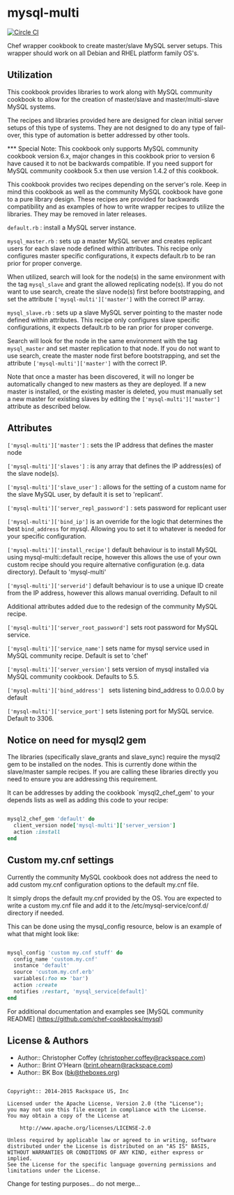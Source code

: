 mysql-multi
===========

[![Circle CI](https://circleci.com/gh/rackspace-cookbooks/mysql-multi.svg?style=svg)](https://circleci.com/gh/rackspace-cookbooks/mysql-multi)

Chef wrapper cookbook to create master/slave MySQL server setups. This wrapper
should work on all Debian and RHEL platform family OS's.

Utilization
------------

This cookbook provides libraries to work along with MySQL community cookbook to
allow for the creation of master/slave and master/multi-slave MySQL systems.

The recipes and libraries provided here are designed for clean initial server setups of
this type of systems. They are not designed to do any type of fail-over, this type
of automation is better addressed by other tools.

*** Special Note:
This cookbook only supports MySQL community cookbook version 6.x, major changes
in this cookbook prior to version 6 have caused it to not be backwards compatible.
If you need support for MySQL community cookbook 5.x then use version 1.4.2 of
this cookbook.

This cookbook provides two recipes depending on the server's role. Keep in mind this
cookbook as well as the community MySQL cookbook have gone to a pure library design.
These recipes are provided for backwards compatibility and as examples of how to
write wrapper recipes to utilize the libraries. They may be removed in later releases.

`default.rb` : install a MySQL server instance.

`mysql_master.rb` : sets up a master MySQL server and creates replicant users
for each slave node defined within attributes. This recipe only configures master
specific configurations, it expects default.rb to be ran prior for proper converge.

When utilized, search will look for the node(s) in the same environment with the tag
`mysql_slave` and grant the allowed replicating node(s). If you do not want to
use search, create the slave node(s) first before bootstrapping, and set the
attribute `['mysql-multi']['master']` with the correct IP array.

`mysql_slave.rb` : sets up a slave MySQL server pointing to the master node
defined within attributes. This recipe only configures slave specific
configurations, it expects default.rb to be ran prior for proper converge.

Search will look for the node in the same environment with the tag
`mysql_master` and set master replication to that node. If you do not want to
use search, create the master node first before bootstrapping, and set the
attribute `['mysql-multi']['master']` with the correct IP.

Note that once a master has been discovered, it will no longer be automatically
changed to new masters as they are deployed. If a new master is installed, or
the existing master is deleted, you must manually set a new master for existing
slaves by editing the `['mysql-multi']['master']` attribute as described below.

Attributes
-----------

`['mysql-multi']['master']` : sets the IP address that defines the master node

`['mysql-multi']['slaves']` : is any array that defines the IP address(es) of
the slave node(s).

`['mysql-multi']['slave_user']` : allows for the setting of a custom name for
the slave MySQL user, by default it is set to 'replicant'.

`['mysql-multi']['server_repl_password']` : sets password for replicant user

`['mysql-multi']['bind_ip']` is an override for the logic that determines the
best `bind_address` for mysql. Allowing you to set it to whatever is needed for
your specific configuration.

`['mysql-multi']['install_recipe']` default behaviour is to install MySQL using 
mysql-multi::default recipe, however this allows the use of your own custom recipe
should you require alternative configuration (e.g. data directory). Default to 'mysql-multi'

`['mysql-multi']['serverid']` default behaviour is to use a unique ID create from
the IP address, however this allows manual overriding. Default to nil

Additional attributes added due to the redesign of the community MySQL recipe.

`['mysql-multi']['server_root_password']` sets root password for MySQL service.

`['mysql-multi']['service_name']` sets name for mysql service used in MySQL community recipe. Default is set to 'chef'

`['mysql-multi']['server_version']` sets version of mysql installed via MySQL community cookbook. Defaults to 5.5.

`['mysql-multi']['bind_address'] ` sets listening bind_address to 0.0.0.0 by default

`['mysql-multi']['service_port']` sets listening port for MySQL service. Default to 3306.

Notice on need for mysql2 gem
-------------------------------

The libraries (specifically slave_grants and slave_sync) require the mysql2 gem to be
installed on the nodes. This is currently done within the slave/master sample recipes. If
you are calling these libraries directly you need to ensure you are addressing this
requirement.

It can be addresses by adding the cookbook `mysql2_chef_gem' to your depends lists
as well as adding this code to your recipe:

```ruby

mysql2_chef_gem 'default' do
  client_version node['mysql-multi']['server_version']
  action :install
end

```

Custom my.cnf settings
------------------------

Currently the community MySQL cookbook does not address the need to add custom my.cnf configuration options to the default my.cnf file.

It simply drops the default my.cnf provided by the OS. You are expected to write a custom my.cnf file and add it to the /etc/mysql-service/conf.d/ directory if needed.

This can be done using the mysql_config resource, below is an example of what that might look like:

```ruby

mysql_config 'custom my.cnf stuff' do
  config_name 'custom.my.cnf'
  instance 'default'
  source 'custom.my.cnf.erb'
  variables(:foo => 'bar')
  action :create
  notifies :restart, 'mysql_service[default]'
end

```

For additional documentation and examples see [MySQL community README] (https://github.com/chef-cookbooks/mysql)


License & Authors
-----------------
- Author:: Christopher Coffey (<christopher.coffey@rackspace.com>)
- Author:: Brint O'Hearn (<brint.ohearn@rackspace.com>)
- Author:: BK Box (<bk@theboxes.org>)

```text

Copyright:: 2014-2015 Rackspace US, Inc

Licensed under the Apache License, Version 2.0 (the "License");
you may not use this file except in compliance with the License.
You may obtain a copy of the License at

    http://www.apache.org/licenses/LICENSE-2.0

Unless required by applicable law or agreed to in writing, software
distributed under the License is distributed on an "AS IS" BASIS,
WITHOUT WARRANTIES OR CONDITIONS OF ANY KIND, either express or implied.
See the License for the specific language governing permissions and
limitations under the License.
```

Change for testing purposes... do not merge...


